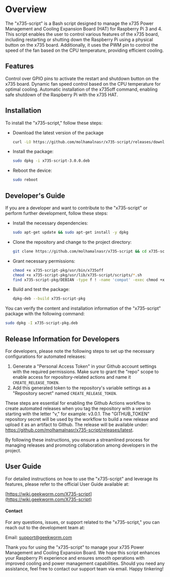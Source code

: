 # Overview
The "x735-script" is a Bash script designed to manage the x735 Power Management and Cooling Expansion Board (HAT) for Raspberry Pi 3 and 4. This script enables the user to control various features of the x735 board, including restarting or shutting down the Raspberry Pi using a physical button on the x735 board. Additionally, it uses the PWM pin to control the speed of the fan based on the CPU temperature, providing efficient cooling.

## Features
Control over GPIO pins to activate the restart and shutdown button on the x735 board.
Dynamic fan speed control based on the CPU temperature for optimal cooling.
Automatic installation of the x735off command, enabling safe shutdown of the Raspberry Pi with the x735 HAT.

## Installation
To install the "x735-script," follow these steps:

- Download the latest version of the package
    ``` bash
    curl -LO https://github.com/molhamalnasr/x735-script/releases/download/3.0.0/x735-script-3.0.0.deb
    ```

- Install the package:
    ``` bash
    sudo dpkg -i x735-script-3.0.0.deb
    ```

- Reboot the device:
    ``` bash
    sudo reboot
    ```

## Developer's Guide
If you are a developer and want to contribute to the "x735-script" or perform further development, follow these steps:

- Install the necessary dependencies:
    ``` bash
    sudo apt-get update && sudo apt-get install -y dpkg
    ```

- Clone the repository and change to the project directory:
    ``` bash
    git clone https://github.com/molhamalnasr/x735-script && cd x735-script
    ```

- Grant necessary permissions:
    ``` bash
    chmod +x x735-script-pkg/usr/bin/x735off
    chmod +x x735-script-pkg/usr/lib/x735-script/scripts/*.sh
    find x735-script-pkg/DEBIAN -type f ! -name 'compat' -exec chmod +x {} \;
    ```

- Build and test the package:
    ``` bash
    dpkg-deb --build x735-script-pkg
    ```

You can verify the content and installation information of the "x735-script" package with the following command:

``` bash
sudo dpkg -I x735-script-pkg.deb
```

## Release Information for Developers
For developers, please note the following steps to set up the necessary configurations for automated releases:

1. Generate a "Personal Access Token" in your Github account settings with the required permissions. Make sure to grant the "repo" scope to enable access for repository-related actions and name it `CREATE_RELEASE_TOKEN`.
2. Add this generated token to the repository's variable settings as a "Repository secret" named `CREATE_RELEASE_TOKEN`.

These steps are essential for enabling the Github Actions workflow to create automated releases when you tag the repository with a version starting with the letter "v," for example: v3.0.1. The "GITHUB_TOKEN" repository secret will be used by the workflow to build a new release and upload it as an artifact to Github. The release will be available under: https://github.com/molhamalnasr/x735-script/releases/latest.

By following these instructions, you ensure a streamlined process for managing releases and promoting collaboration among developers in the project.

## User Guide
For detailed instructions on how to use the "x735-script" and leverage its features, please refer to the official User Guide available at:

[https://wiki.geekworm.com/X735-script](https://wiki.geekworm.com/X735-script)

#### Contact
For any questions, issues, or support related to the "x735-script," you can reach out to the development team at:

Email: [support@geekworm.com](mailto:support@geekworm.com)

Thank you for using the "x735-script" to manage your x735 Power Management and Cooling Expansion Board. We hope this script enhances your Raspberry Pi experience and ensures smooth operations with improved cooling and power management capabilities. Should you need any assistance, feel free to contact our support team via email. Happy tinkering!